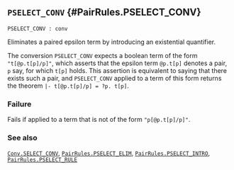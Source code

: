 ## `PSELECT_CONV` {#PairRules.PSELECT_CONV}


```
PSELECT_CONV : conv
```



Eliminates a paired epsilon term by introducing an existential quantifier.


The conversion `PSELECT_CONV` expects a boolean term of the form
`"t[@p.t[p]/p]"`, which asserts that the epsilon term `@p.t[p]` denotes
a pair, `p` say, for which `t[p]` holds.  This assertion is equivalent
to saying that there exists such a pair, and `PSELECT_CONV` applied to a
term of this form returns the theorem `|- t[@p.t[p]/p] = ?p. t[p]`.

### Failure

Fails if applied to a term that is not of the form `"p[@p.t[p]/p]"`.

### See also

[`Conv.SELECT_CONV`](#Conv.SELECT_CONV), [`PairRules.PSELECT_ELIM`](#PairRules.PSELECT_ELIM), [`PairRules.PSELECT_INTRO`](#PairRules.PSELECT_INTRO), [`PairRules.PSELECT_RULE`](#PairRules.PSELECT_RULE)

